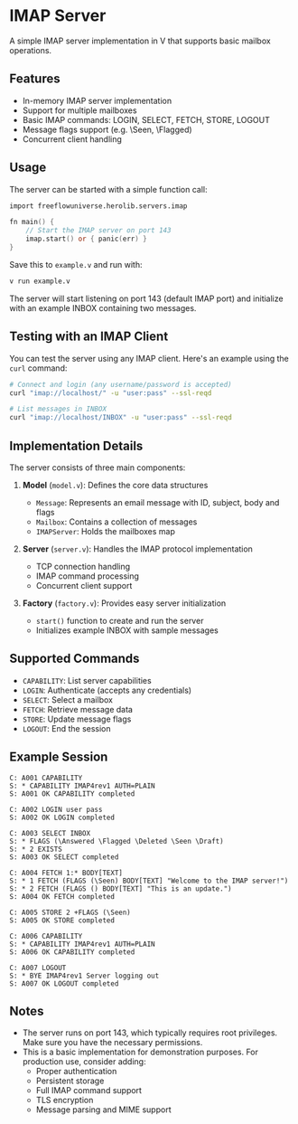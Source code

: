 # IMAP Server

A simple IMAP server implementation in V that supports basic mailbox operations.

## Features

- In-memory IMAP server implementation
- Support for multiple mailboxes
- Basic IMAP commands: LOGIN, SELECT, FETCH, STORE, LOGOUT
- Message flags support (e.g. \Seen, \Flagged)
- Concurrent client handling

## Usage

The server can be started with a simple function call:

```v
import freeflowuniverse.herolib.servers.imap

fn main() {
    // Start the IMAP server on port 143
    imap.start() or { panic(err) }
}
```

Save this to `example.v` and run with:

```bash
v run example.v
```

The server will start listening on port 143 (default IMAP port) and initialize with an example INBOX containing two messages.

## Testing with an IMAP Client

You can test the server using any IMAP client. Here's an example using the `curl` command:

```bash
# Connect and login (any username/password is accepted)
curl "imap://localhost/" -u "user:pass" --ssl-reqd

# List messages in INBOX
curl "imap://localhost/INBOX" -u "user:pass" --ssl-reqd
```

## Implementation Details

The server consists of three main components:

1. **Model** (`model.v`): Defines the core data structures
   - `Message`: Represents an email message with ID, subject, body and flags
   - `Mailbox`: Contains a collection of messages
   - `IMAPServer`: Holds the mailboxes map

2. **Server** (`server.v`): Handles the IMAP protocol implementation
   - TCP connection handling
   - IMAP command processing
   - Concurrent client support

3. **Factory** (`factory.v`): Provides easy server initialization
   - `start()` function to create and run the server
   - Initializes example INBOX with sample messages

## Supported Commands

- `CAPABILITY`: List server capabilities
- `LOGIN`: Authenticate (accepts any credentials)
- `SELECT`: Select a mailbox
- `FETCH`: Retrieve message data
- `STORE`: Update message flags
- `LOGOUT`: End the session

## Example Session

```
C: A001 CAPABILITY
S: * CAPABILITY IMAP4rev1 AUTH=PLAIN
S: A001 OK CAPABILITY completed

C: A002 LOGIN user pass
S: A002 OK LOGIN completed

C: A003 SELECT INBOX
S: * FLAGS (\Answered \Flagged \Deleted \Seen \Draft)
S: * 2 EXISTS
S: A003 OK SELECT completed

C: A004 FETCH 1:* BODY[TEXT]
S: * 1 FETCH (FLAGS (\Seen) BODY[TEXT] "Welcome to the IMAP server!")
S: * 2 FETCH (FLAGS () BODY[TEXT] "This is an update.")
S: A004 OK FETCH completed

C: A005 STORE 2 +FLAGS (\Seen)
S: A005 OK STORE completed

C: A006 CAPABILITY
S: * CAPABILITY IMAP4rev1 AUTH=PLAIN
S: A006 OK CAPABILITY completed

C: A007 LOGOUT
S: * BYE IMAP4rev1 Server logging out
S: A007 OK LOGOUT completed
```

## Notes

- The server runs on port 143, which typically requires root privileges. Make sure you have the necessary permissions.
- This is a basic implementation for demonstration purposes. For production use, consider adding:
  - Proper authentication
  - Persistent storage
  - Full IMAP command support
  - TLS encryption
  - Message parsing and MIME support
